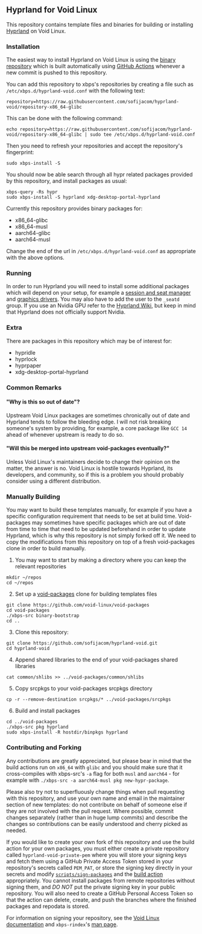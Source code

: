 ## Hyprland for Void Linux

This repository contains template files and binaries for building or installing [Hyprland](https://github.com/hyprwm/Hyprland) on Void Linux.

### Installation

The easiest way to install Hyprland on Void Linux is using the [binary repository](https://github.com/sofijacom/hyprland-void/tree/repository-x86_64-glibc) which is built automatically using [GitHub Actions](https://github.com/sofijacom/hyprland-void/blob/master/.github/workflows/build-latest.yml) whenever a new commit is pushed to this repository.

You can add this repository to xbps's repositories by creating a file such as `/etc/xbps.d/hyprland-void.conf` with the following text:

```
repository=https://raw.githubusercontent.com/sofijacom/hyprland-void/repository-x86_64-glibc
```

This can be done with the following command:
```
echo repository=https://raw.githubusercontent.com/sofijacom/hyprland-void/repository-x86_64-glibc | sudo tee /etc/xbps.d/hyprland-void.conf
```
Then you need to refresh your repositories and accept the repository's fingerprint:
```
sudo xbps-install -S
```

You should now be able search through all hypr related packages provided by this repository, and install packages as usual:

```
xbps-query -Rs hypr
sudo xbps-install -S hyprland xdg-desktop-portal-hyprland
```

Currently this repository provides binary packages for:

- x86_64-glibc
- x86_64-musl
- aarch64-glibc
- aarch64-musl

Change the end of the url in `/etc/xbps.d/hyprland-void.conf` as appropriate with the above options.

### Running

In order to run Hyprland you will need to install some additional packages which will depend on your setup, for example a [session and seat manager](https://docs.voidlinux.org/config/session-management.html) and [graphics drivers](https://docs.voidlinux.org/config/graphical-session/graphics-drivers/index.html). You may also have to add the user to the `_seatd` group. If you use an Nvidia GPU refer to the [Hyprland Wiki](https://wiki.hyprland.org/Nvidia), but keep in mind that Hyprland does not officially support Nvidia.

### Extra
There are packages in this repository which may be of interest for:

- hypridle
- hyprlock
- hyprpaper
- xdg-desktop-portal-hyprland

### Common Remarks
#### "Why is this so out of date"?

Upstream Void Linux packages are sometimes chronically out of date and Hyprland tends to follow the bleeding edge. I will not risk breaking someone's system by providing, for example, a core package like `GCC 14` ahead of whenever upstream is ready to do so.

#### "Will this be merged into upstream void-packages eventually?"

Unless Void Linux's maintainers decide to change their opinion on the matter, the answer is no. Void Linux is hostile towards Hyprland, its developers, and community, so if this is a problem you should probably consider using a different distribution.

### Manually Building

You may want to build these templates manually, for example if you have a specific configuration requirement that needs to be set at build time. Void-packages may sometimes have specific packages which are out of date from time to time that need to be updated beforehand in order to update Hyprland, which is why this repository is not simply forked off it. We need to copy the modifications from this repository on top of a fresh void-packages clone in order to build manually.

1) You may want to start by making a directory where you can keep the relevant repositories

```
mkdir ~/repos
cd ~/repos
```

2) Set up a [void-packages](https://github.com/void-linux/void-packages) clone for building templates files

```
git clone https://github.com/void-linux/void-packages
cd void-packages
./xbps-src binary-bootstrap
cd ..
```

3) Clone this repository:

```
git clone https://github.com/sofijacom/hyprland-void.git
cd hyprland-void
```

4) Append shared libraries to the end of your void-packages shared libraries

```
cat common/shlibs >> ../void-packages/common/shlibs
```

5) Copy srcpkgs to your void-packages srcpkgs directory

```
cp -r --remove-destination srcpkgs/* ../void-packages/srcpkgs
```

6) Build and install packages

```
cd ../void-packages
./xbps-src pkg hyprland
sudo xbps-install -R hostdir/binpkgs hyprland
```

### Contributing and Forking

Any contributions are greatly appreciated, but please bear in mind that the build actions run on `x86_64` with `glibc` and you should make sure that it cross-compiles with xbps-src's `-a` flag for both `musl` and `aarch64` - for example with `./xbps-src -a aarch64-musl pkg new-hypr-package`.

Please also try not to superfluously change things when pull requesting with this repository, and use your own name and email in the maintainer section of new templates: do not contribute on behalf of someone else if they are not involved with the pull request. Where possible, commit changes separately (rather than in huge lump commits) and describe the changes so contributions can be easily understood and cherry picked as needed.

If you would like to create your own fork of this repository and use the build action for your own packages, you must either create a private repository called `hyprland-void-private-pem` where you will store your signing keys and fetch them using a GitHub Private Access Token stored in your repository's secrets called `PEM_PAT`, or store the signing key directly in your secrets and modify [`scripts/sign-packages`](https://github.com/Makrennel/hyprland-void/blob/master/scripts/sign-packages) and the [build action](https://github.com/Makrennel/hyprland-void/blob/master/.github/workflows/build-latest.yml) appropriately. You cannot install packages from remote repositories without signing them, and *DO NOT* put the private signing key in your public repository.  You will also need to create a GitHub Personal Access Token so that the action can delete, create, and push the branches where the finished packages and repodata is stored.

For information on signing your repository, see the [Void Linux documentation](https://docs.voidlinux.org/xbps/repositories/signing.html) and `xbps-rindex`'s [man page](https://man.voidlinux.org/xbps-rindex.1).

